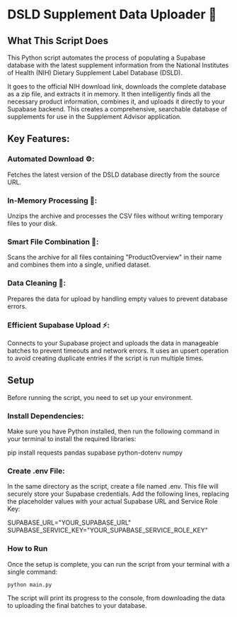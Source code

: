# DSLD Supplement Data Uploader 💊
## What This Script Does
This Python script automates the process of populating a Supabase database with the latest supplement information from the National Institutes of Health (NIH) Dietary Supplement Label Database (DSLD).

It goes to the official NIH download link, downloads the complete database as a zip file, and extracts it in memory. It then intelligently finds all the necessary product information, combines it, and uploads it directly to your Supabase backend. This creates a comprehensive, searchable database of supplements for use in the Supplement Advisor application.

## Key Features:
### Automated Download ⚙️: 
Fetches the latest version of the DSLD database directly from the source URL.

### In-Memory Processing 🧠: 
Unzips the archive and processes the CSV files without writing temporary files to your disk.

### Smart File Combination 🔋: 
Scans the archive for all files containing "ProductOverview" in their name and combines them into a single, unified dataset.

### Data Cleaning 🧹: 
Prepares the data for upload by handling empty values to prevent database errors.

### Efficient Supabase Upload ⚡: 
Connects to your Supabase project and uploads the data in manageable batches to prevent timeouts and network errors. It uses an upsert operation to avoid creating duplicate entries if the script is run multiple times.

## Setup
Before running the script, you need to set up your environment.

### Install Dependencies:
Make sure you have Python installed, then run the following command in your terminal to install the required libraries:

pip install requests pandas supabase python-dotenv numpy

### Create .env File:
In the same directory as the script, create a file named .env. This file will securely store your Supabase credentials. Add the following lines, replacing the placeholder values with your actual Supabase URL and Service Role Key:

SUPABASE_URL="YOUR_SUPABASE_URL"
SUPABASE_SERVICE_KEY="YOUR_SUPABASE_SERVICE_ROLE_KEY"

### How to Run
Once the setup is complete, you can run the script from your terminal with a single command:

`python main.py`

The script will print its progress to the console, from downloading the data to uploading the final batches to your database.